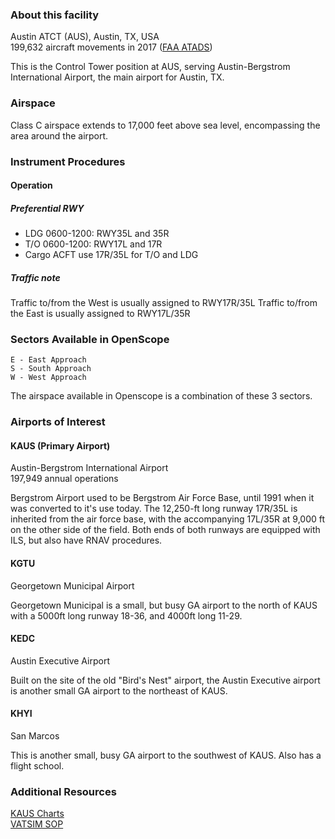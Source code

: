### About this facility

Austin ATCT (AUS), Austin, TX, USA  
199,632 aircraft movements in 2017 ([FAA ATADS](https://aspm.faa.gov/opsnet/sys/Airport.asp))

This is the Control Tower position at AUS, serving Austin-Bergstrom International Airport, the main airport for Austin, TX.

### Airspace

Class C airspace extends to 17,000 feet above sea level, encompassing the area around the airport.

### Instrument Procedures

#### Operation

##### Preferential RWY

- LDG 0600-1200: RWY35L and 35R
- T/O 0600-1200: RWY17L and 17R
- Cargo ACFT use 17R/35L for T/O and LDG

##### Traffic note

Traffic to/from the West is usually assigned to RWY17R/35L Traffic to/from the East is usually assigned to RWY17L/35R

### Sectors Available in OpenScope

```
E - East Approach
S - South Approach
W - West Approach
```
The airspace available in Openscope is a combination of these 3 sectors.

### Airports of Interest

#### KAUS (Primary Airport)

Austin-Bergstrom International Airport  
197,949 annual operations

Bergstrom Airport used to be Bergstrom Air Force Base, until 1991 when it was converted to it's use today. The 12,250-ft long runway 17R/35L is inherited from the air force base, with the accompanying 17L/35R at 9,000 ft on the other side of the field. Both ends of both runways are equipped with ILS, but also have RNAV procedures.

#### KGTU

Georgetown Municipal Airport

Georgetown Municipal is a small, but busy GA airport to the north of KAUS with a 5000ft long runway 18-36, and 4000ft long 11-29.

#### KEDC

Austin Executive Airport

Built on the site of the old "Bird's Nest" airport, the Austin Executive airport is another small GA airport to the northeast of KAUS.

#### KHYI

San Marcos

This is another small, busy GA airport to the southwest of KAUS. Also has a flight school.

### Additional Resources

[KAUS Charts](https://skyvector.com/airport/AUS/Austin-Bergstrom-International-Airport)  
[VATSIM SOP](https://www.zhuartcc.org/files/SOP%20-%20Austin%20TRACON.pdf)
